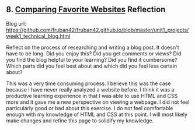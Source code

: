## 8. [Comparing Favorite Websites](8_technical_blog/readme.md) Reflection

Blog url: https://github.com/fruban42/fruban42.github.io/blob/master/unit1_projects/week1_technical_blog.html

Reflect on the process of researching and writing a blog post. It doesn't have to be long. Did you enjoy this? Did you get comments or views? Did you find the blog helpful to your learning? Did you find it cumbersome? Which parts did you feel best about and which did you feel less certain about?



This was a very time consuming process.  I believe this was the case because I have never really analyzed a website before.  I think it was a productive learning experience in that I was able to use HTML and CSS more and it gave me a new perspective on viewing a webpage.  I did not feel particularly good or bad about this exercise.  I do not feel comfortable enough with my knowledge of HTML and CSS at this point.  I will most likely make changes and refine this page to solidify my knowledge.